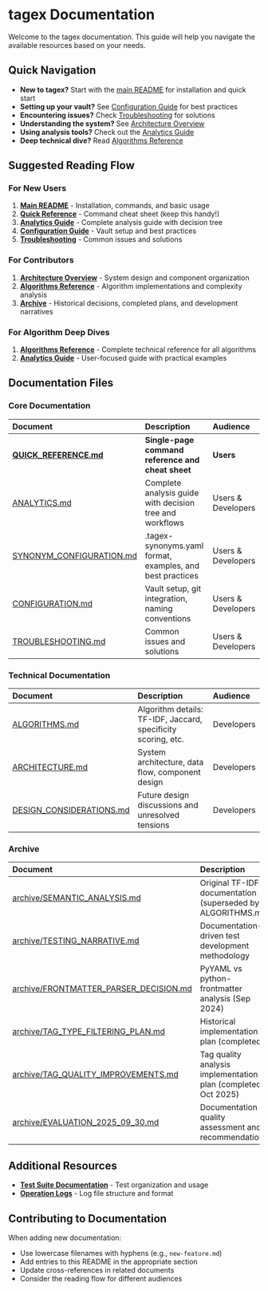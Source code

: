 # tagex Documentation

Welcome to the tagex documentation. This guide will help you navigate the available resources based on your needs.

## Quick Navigation

- **New to tagex?** Start with the [main README](../README.md) for installation and quick start
- **Setting up your vault?** See [Configuration Guide](CONFIGURATION.md) for best practices
- **Encountering issues?** Check [Troubleshooting](TROUBLESHOOTING.md) for solutions
- **Understanding the system?** See [Architecture Overview](ARCHITECTURE.md)
- **Using analysis tools?** Check out the [Analytics Guide](ANALYTICS.md)
- **Deep technical dive?** Read [Algorithms Reference](ALGORITHMS.md)

## Suggested Reading Flow

### For New Users

1. **[Main README](../README.md)** - Installation, commands, and basic usage
2. **[Quick Reference](QUICK_REFERENCE.md)** - Command cheat sheet (keep this handy!)
3. **[Analytics Guide](ANALYTICS.md)** - Complete analysis guide with decision tree
4. **[Configuration Guide](CONFIGURATION.md)** - Vault setup and best practices
5. **[Troubleshooting](TROUBLESHOOTING.md)** - Common issues and solutions

### For Contributors

1. **[Architecture Overview](ARCHITECTURE.md)** - System design and component organization
2. **[Algorithms Reference](ALGORITHMS.md)** - Algorithm implementations and complexity analysis
3. **[Archive](archive/)** - Historical decisions, completed plans, and development narratives

### For Algorithm Deep Dives

1. **[Algorithms Reference](ALGORITHMS.md)** - Complete technical reference for all algorithms
2. **[Analytics Guide](ANALYTICS.md)** - User-focused guide with practical examples

## Documentation Files

### Core Documentation

| Document | Description | Audience |
|:---------|:------------|:---------|
| **[QUICK_REFERENCE.md](QUICK_REFERENCE.md)** | **Single-page command reference and cheat sheet** | **Users** |
| [ANALYTICS.md](ANALYTICS.md) | Complete analysis guide with decision tree and workflows | Users & Developers |
| [SYNONYM_CONFIGURATION.md](SYNONYM_CONFIGURATION.md) | .tagex-synonyms.yaml format, examples, and best practices | Users & Developers |
| [CONFIGURATION.md](CONFIGURATION.md) | Vault setup, git integration, naming conventions | Users & Developers |
| [TROUBLESHOOTING.md](TROUBLESHOOTING.md) | Common issues and solutions | Users & Developers |

### Technical Documentation

| Document | Description | Audience |
|:---------|:------------|:---------|
| [ALGORITHMS.md](ALGORITHMS.md) | Algorithm details: TF-IDF, Jaccard, specificity scoring, etc. | Developers |
| [ARCHITECTURE.md](ARCHITECTURE.md) | System architecture, data flow, component design | Developers |
| [DESIGN_CONSIDERATIONS.md](DESIGN_CONSIDERATIONS.md) | Future design discussions and unresolved tensions | Developers |

### Archive

| Document | Description | Audience |
|:---------|:------------|:---------|
| [archive/SEMANTIC_ANALYSIS.md](archive/SEMANTIC_ANALYSIS.md) | Original TF-IDF documentation (superseded by ALGORITHMS.md) | Developers |
| [archive/TESTING_NARRATIVE.md](archive/TESTING_NARRATIVE.md) | Documentation-driven test development methodology | Developers |
| [archive/FRONTMATTER_PARSER_DECISION.md](archive/FRONTMATTER_PARSER_DECISION.md) | PyYAML vs python-frontmatter analysis (Sep 2024) | Developers |
| [archive/TAG_TYPE_FILTERING_PLAN.md](archive/TAG_TYPE_FILTERING_PLAN.md) | Historical implementation plan (completed) | Developers |
| [archive/TAG_QUALITY_IMPROVEMENTS.md](archive/TAG_QUALITY_IMPROVEMENTS.md) | Tag quality analysis implementation plan (completed Oct 2025) | Developers |
| [archive/EVALUATION_2025_09_30.md](archive/EVALUATION_2025_09_30.md) | Documentation quality assessment and recommendations | Developers |

## Additional Resources

- **[Test Suite Documentation](../tests/README.md)** - Test organization and usage
- **[Operation Logs](../logs/README.md)** - Log file structure and format

## Contributing to Documentation

When adding new documentation:

- Use lowercase filenames with hyphens (e.g., `new-feature.md`)
- Add entries to this README in the appropriate section
- Update cross-references in related documents
- Consider the reading flow for different audiences